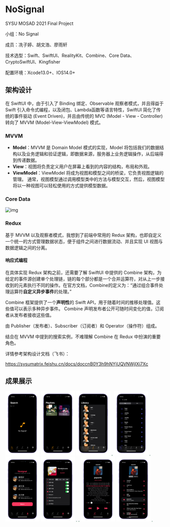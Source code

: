 # NoSignal
SYSU MOSAD 2021 Final Project

小组：No Signal

成员：冼子婷、胡文浩、廖雨轩



技术选型：Swift、SwiftUI、RealityKit、Combine、Core Data、CryptoSwiftUI、Kingfisher

配置环境：Xcode13.0+、IOS14.0+

## 架构设计

在 SwiftUI 中，由于引入了 Binding 绑定、Observable 观察者模式，并且得益于 Swift 引入命令式编程，以及闭包、Lambda函数等语言特性，SwiftUI 简化了传统的事件驱动 (Event Driven)，并且由传统的 MVC (Model - View - Controller) 转向了 MVVM (Model-View-ViewModel) 模式。

### MVVM

- **Model**：MVVM 是 Domain Model 模式的实现，Model 将包括我们的数据结构以及业务逻辑和验证逻辑，即数据来源，服务器上业务逻辑操作，从后端得到传递数据。
- **View**：视图将负责定义用户在屏幕上看到的内容的结构，布局和外观。
- **ViewModel**：ViewModel 将成为视图和模型之间的桥梁，它负责视图逻辑的管理。 通常，视图模型通过调用模型类中的方法与模型交互，然后，视图模型将以一种视图可以轻松使用的方式提供模型数据。

### Core Data

![img](https://gitee.com/AdBean/img/raw/master/images/202112301251749.png)

### Redux

基于 MVVM 以及观察者模式，我想到了前端中常用的 Redux 架构，也即自定义一个统一的方式管理数据状态，便于组件之间进行数据流动、并且实现 UI 视图与数据逻辑之间的分离。

#### 响应式编程

在具体实现 Redux 架构之前，还需要了解 SwiftUI 中提供的 Combine 架构，为给定的事件源创建单个处理链，链的每个部分都是一个合并运算符，对从上一步接收到的元素执行不同的操作。在官方文档，Combine的定义为：“通过组合事件处理运算符**自定义异步事件**的处理。”

Combine 框架提供了一个**声明性**的 Swift API，用于随着时间的推移处理值。这些值可以表示多种异步事件。 Combine 声明发布者公开可随时间变化的值，订阅者从发布者接收这些值。

由 Publisher（发布者）、Subscriber（订阅者）和 Operator（操作符）组成。

结合在 MVVM 中提到的搜索实例，不难理解 Combine 在 Redux 中扮演的重要角色。



详情参考架构设计文档（飞书）：

https://sysumatrix.feishu.cn/docs/doccnB0Y3h9hNYjUQVNWjlXi7Xc

## 成果展示

<img src=".\Images\SearchView.PNG" alt="SearchView" style="zoom:20%;" />

<img src=".\Images\PlayListView.PNG" style="zoom:20%;" />

<img src=".\Images\LibraryView.PNG" style="zoom:20%;" />

<img src=".\Images\IMG_5457.PNG" style="zoom:20%;" />

<img src=".\Images\IMG_5459.PNG" style="zoom:20%;" />

<img src=".\Images\IMG_5461.PNG" style="zoom:20%;" />

<img src=".\Images\IMG_5462.PNG" style="zoom:20%;" />

<img src=".\Images\IMG_5465.PNG" style="zoom:20%;" />

<img src=".\Images\IMG_5466.PNG" style="zoom:20%;" />

<img src=".\Images\IMG_5471.PNG" style="zoom:20%;" />

<img src=".\Images\IMG_5473.PNG" style="zoom:20%;" />

<img src=".\Images\IMG_5474.PNG" style="zoom:20%;" />

<img src=".\Images\IMG_5477.PNG" style="zoom:20%;" />
